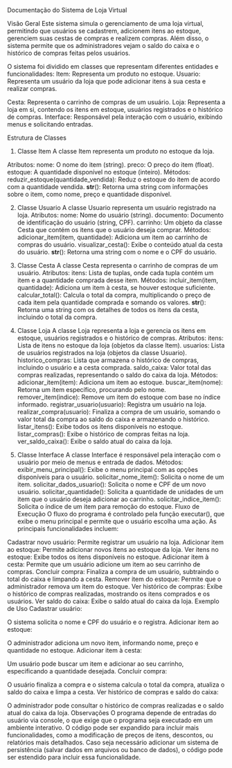 Documentação do Sistema de Loja Virtual

Visão Geral
Este sistema simula o gerenciamento de uma loja virtual, permitindo que usuários se cadastrem, adicionem itens ao estoque, gerenciem suas cestas de compras e realizem compras. Além disso, o sistema permite que os administradores vejam o saldo do caixa e o histórico de compras feitas pelos usuários.



O sistema foi dividido em classes que representam diferentes entidades e funcionalidades:
Item: Representa um produto no estoque.
Usuario: Representa um usuário da loja que pode adicionar itens à sua cesta e realizar compras.

Cesta: Representa o carrinho de compras de um usuário.
Loja: Representa a loja em si, contendo os itens em estoque, usuários registrados e o histórico de compras.
Interface: Responsável pela interação com o usuário, exibindo menus e solicitando entradas.

Estrutura de Classes
1. Classe Item
A classe Item representa um produto no estoque da loja.

Atributos:
nome: O nome do item (string).
preco: O preço do item (float).
estoque: A quantidade disponível no estoque (inteiro).
Métodos:
reduzir_estoque(quantidade_vendida): Reduz o estoque do item de acordo com a quantidade vendida.
__str__(): Retorna uma string com informações sobre o item, como nome, preço e quantidade disponível.

2. Classe Usuario
A classe Usuario representa um usuário registrado na loja.
Atributos:
nome: Nome do usuário (string).
documento: Documento de identificação do usuário (string, CPF).
carrinho: Um objeto da classe Cesta que contém os itens que o usuário deseja comprar.
Métodos:
adicionar_item(item, quantidade): Adiciona um item ao carrinho de compras do usuário.
visualizar_cesta(): Exibe o conteúdo atual da cesta do usuário.
__str__(): Retorna uma string com o nome e o CPF do usuário.

3. Classe Cesta
A classe Cesta representa o carrinho de compras de um usuário.
Atributos:
itens: Lista de tuplas, onde cada tupla contém um item e a quantidade comprada desse item.
Métodos:
incluir_item(item, quantidade): Adiciona um item à cesta, se houver estoque suficiente.
calcular_total(): Calcula o total da compra, multiplicando o preço de cada item pela quantidade comprada e somando os valores.
__str__(): Retorna uma string com os detalhes de todos os itens da cesta, incluindo o total da compra.

4. Classe Loja
A classe Loja representa a loja e gerencia os itens em estoque, usuários registrados e o histórico de compras.
Atributos:
itens: Lista de itens no estoque da loja (objetos da classe Item).
usuarios: Lista de usuários registrados na loja (objetos da classe Usuario).
historico_compras: Lista que armazena o histórico de compras, incluindo o usuário e a cesta comprada.
saldo_caixa: Valor total das compras realizadas, representando o saldo do caixa da loja.
Métodos:
adicionar_item(item): Adiciona um item ao estoque.
buscar_item(nome): Retorna um item específico, procurando pelo nome.
remover_item(indice): Remove um item do estoque com base no índice informado.
registrar_usuario(usuario): Registra um usuário na loja.
realizar_compra(usuario): Finaliza a compra de um usuário, somando o valor total da compra ao saldo do caixa e armazenando o histórico.
listar_itens(): Exibe todos os itens disponíveis no estoque.
listar_compras(): Exibe o histórico de compras feitas na loja.
ver_saldo_caixa(): Exibe o saldo atual do caixa da loja.

5. Classe Interface
A classe Interface é responsável pela interação com o usuário por meio de menus e entrada de dados.
Métodos:
exibir_menu_principal(): Exibe o menu principal com as opções disponíveis para o usuário.
solicitar_nome_item(): Solicita o nome de um item.
solicitar_dados_usuario(): Solicita o nome e CPF de um novo usuário.
solicitar_quantidade(): Solicita a quantidade de unidades de um item que o usuário deseja adicionar ao carrinho.
solicitar_indice_item(): Solicita o índice de um item para remoção do estoque.
Fluxo de Execução
O fluxo do programa é controlado pela função executar(), que exibe o menu principal e permite que o usuário escolha uma ação. As principais funcionalidades incluem:

Cadastrar novo usuário: Permite registrar um usuário na loja.
Adicionar item ao estoque: Permite adicionar novos itens ao estoque da loja.
Ver itens no estoque: Exibe todos os itens disponíveis no estoque.
Adicionar item à cesta: Permite que um usuário adicione um item ao seu carrinho de compras.
Concluir compra: Finaliza a compra de um usuário, subtraindo o total do caixa e limpando a cesta.
Remover item do estoque: Permite que o administrador remova um item do estoque.
Ver histórico de compras: Exibe o histórico de compras realizadas, mostrando os itens comprados e os usuários.
Ver saldo do caixa: Exibe o saldo atual do caixa da loja.
Exemplo de Uso
Cadastrar usuário:

O sistema solicita o nome e CPF do usuário e o registra.
Adicionar item ao estoque:

O administrador adiciona um novo item, informando nome, preço e quantidade no estoque.
Adicionar item à cesta:

Um usuário pode buscar um item e adicionar ao seu carrinho, especificando a quantidade desejada.
Concluir compra:

O usuário finaliza a compra e o sistema calcula o total da compra, atualiza o saldo do caixa e limpa a cesta.
Ver histórico de compras e saldo do caixa:

O administrador pode consultar o histórico de compras realizadas e o saldo atual do caixa da loja.
Observações
O programa depende de entradas do usuário via console, o que exige que o programa seja executado em um ambiente interativo.
O código pode ser expandido para incluir mais funcionalidades, como a modificação de preços de itens, descontos, ou relatórios mais detalhados.
Caso seja necessário adicionar um sistema de persistência (salvar dados em arquivos ou banco de dados), o código pode ser estendido para incluir essa funcionalidade.
